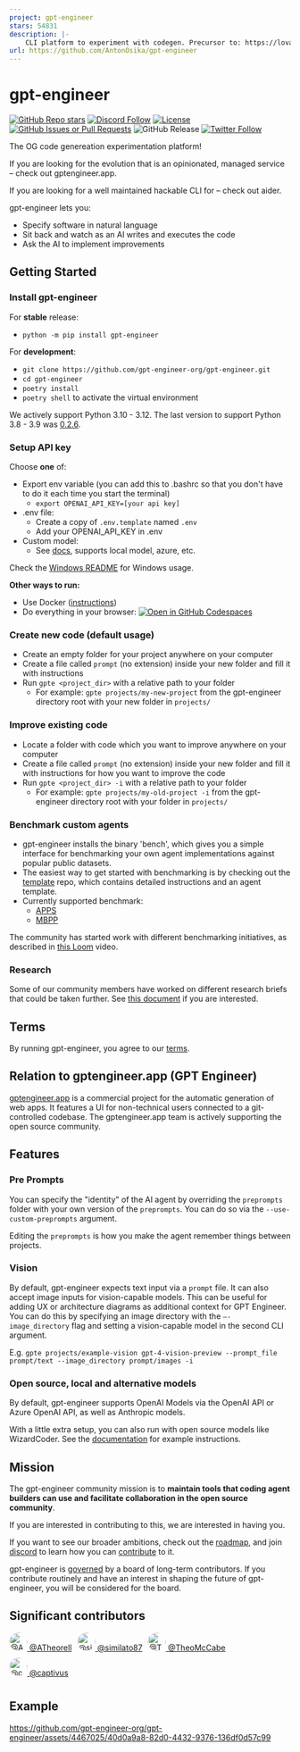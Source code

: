 ```yaml
---
project: gpt-engineer
stars: 54831
description: |-
    CLI platform to experiment with codegen. Precursor to: https://lovable.dev
url: https://github.com/AntonOsika/gpt-engineer
---
```


# gpt-engineer

[![GitHub Repo stars](https://img.shields.io/github/stars/gpt-engineer-org/gpt-engineer?style=social)](https://github.com/gpt-engineer-org/gpt-engineer)
[![Discord Follow](https://dcbadge.vercel.app/api/server/8tcDQ89Ej2?style=flat)](https://discord.gg/8tcDQ89Ej2)
[![License](https://img.shields.io/github/license/gpt-engineer-org/gpt-engineer)](https://github.com/gpt-engineer-org/gpt-engineer/blob/main/LICENSE)
[![GitHub Issues or Pull Requests](https://img.shields.io/github/issues/gpt-engineer-org/gpt-engineer)](https://github.com/gpt-engineer-org/gpt-engineer/issues)
![GitHub Release](https://img.shields.io/github/v/release/gpt-engineer-org/gpt-engineer)
[![Twitter Follow](https://img.shields.io/twitter/follow/antonosika?style=social)](https://twitter.com/antonosika)

The OG code genereation experimentation platform!

If you are looking for the evolution that is an opinionated, managed service – check out gptengineer.app.

If you are looking for a well maintained hackable CLI for – check out aider.


gpt-engineer lets you:
- Specify software in natural language
- Sit back and watch as an AI writes and executes the code
- Ask the AI to implement improvements

## Getting Started

### Install gpt-engineer

For **stable** release:

- `python -m pip install gpt-engineer`

For **development**:
- `git clone https://github.com/gpt-engineer-org/gpt-engineer.git`
- `cd gpt-engineer`
- `poetry install`
- `poetry shell` to activate the virtual environment

We actively support Python 3.10 - 3.12. The last version to support Python 3.8 - 3.9 was [0.2.6](https://pypi.org/project/gpt-engineer/0.2.6/).

### Setup API key

Choose **one** of:
- Export env variable (you can add this to .bashrc so that you don't have to do it each time you start the terminal)
    - `export OPENAI_API_KEY=[your api key]`
- .env file:
    - Create a copy of `.env.template` named `.env`
    - Add your OPENAI_API_KEY in .env
- Custom model:
    - See [docs](https://gpt-engineer.readthedocs.io/en/latest/open_models.html), supports local model, azure, etc.

Check the [Windows README](./WINDOWS_README.md) for Windows usage.

**Other ways to run:**
- Use Docker ([instructions](docker/README.md))
- Do everything in your browser:
[![Open in GitHub Codespaces](https://github.com/codespaces/badge.svg)](https://github.com/gpt-engineer-org/gpt-engineer/codespaces)

### Create new code (default usage)
- Create an empty folder for your project anywhere on your computer
- Create a file called `prompt` (no extension) inside your new folder and fill it with instructions
- Run `gpte <project_dir>` with a relative path to your folder
  - For example: `gpte projects/my-new-project` from the gpt-engineer directory root with your new folder in `projects/`

### Improve existing code
- Locate a folder with code which you want to improve anywhere on your computer
- Create a file called `prompt` (no extension) inside your new folder and fill it with instructions for how you want to improve the code
- Run `gpte <project_dir> -i` with a relative path to your folder
  - For example: `gpte projects/my-old-project -i` from the gpt-engineer directory root with your folder in `projects/`

### Benchmark custom agents
- gpt-engineer installs the binary 'bench', which gives you a simple interface for benchmarking your own agent implementations against popular public datasets.
- The easiest way to get started with benchmarking is by checking out the [template](https://github.com/gpt-engineer-org/gpte-bench-template) repo, which contains detailed instructions and an agent template.
- Currently supported benchmark:
  - [APPS](https://github.com/hendrycks/apps)
  - [MBPP](https://github.com/google-research/google-research/tree/master/mbpp)

The community has started work with different benchmarking initiatives, as described in [this Loom](https://www.loom.com/share/206805143fbb4302b5455a5329eaab17?sid=f689608f-8e49-44f7-b55f-4c81e9dc93e6) video.

### Research
Some of our community members have worked on different research briefs that could be taken further. See [this document](https://docs.google.com/document/d/1qmOj2DvdPc6syIAm8iISZFpfik26BYw7ZziD5c-9G0E/edit?usp=sharing) if you are interested.

## Terms
By running gpt-engineer, you agree to our [terms](https://github.com/gpt-engineer-org/gpt-engineer/blob/main/TERMS_OF_USE.md).


## Relation to gptengineer.app (GPT Engineer)
[gptengineer.app](https://gptengineer.app/) is a commercial project for the automatic generation of web apps.
It features a UI for non-technical users connected to a git-controlled codebase.
The gptengineer.app team is actively supporting the open source community.


## Features

### Pre Prompts
You can specify the "identity" of the AI agent by overriding the `preprompts` folder with your own version of the `preprompts`. You can do so via the `--use-custom-preprompts` argument.

Editing the `preprompts` is how you make the agent remember things between projects.

### Vision

By default, gpt-engineer expects text input via a `prompt` file. It can also accept image inputs for vision-capable models. This can be useful for adding UX or architecture diagrams as additional context for GPT Engineer. You can do this by specifying an image directory with the `—-image_directory` flag and setting a vision-capable model in the second CLI argument.

E.g. `gpte projects/example-vision gpt-4-vision-preview --prompt_file prompt/text --image_directory prompt/images -i`

### Open source, local and alternative models

By default, gpt-engineer supports OpenAI Models via the OpenAI API or Azure OpenAI API, as well as Anthropic models.

With a little extra setup, you can also run with open source models like WizardCoder. See the [documentation](https://gpt-engineer.readthedocs.io/en/latest/open_models.html) for example instructions.

## Mission

The gpt-engineer community mission is to **maintain tools that coding agent builders can use and facilitate collaboration in the open source community**.

If you are interested in contributing to this, we are interested in having you.

If you want to see our broader ambitions, check out the [roadmap](https://github.com/gpt-engineer-org/gpt-engineer/blob/main/ROADMAP.md), and join
[discord](https://discord.gg/8tcDQ89Ej2)
to learn how you can [contribute](.github/CONTRIBUTING.md) to it.

gpt-engineer is [governed](https://github.com/gpt-engineer-org/gpt-engineer/blob/main/GOVERNANCE.md) by a board of long-term contributors. If you contribute routinely and have an interest in shaping the future of gpt-engineer, you will be considered for the board.

## Significant contributors
<ul style="list-style-type: none; padding: 0; display: flex; flex-wrap: wrap;"> <li style="margin-right: 10px; margin-bottom: 10px;"> <a href="https://github.com/ATheorell"> <img src="https://avatars.githubusercontent.com/u/143704446?s=64&v=4" alt="@ATheorell" width="32" height="32" style="border-radius: 50%;"> @ATheorell </a> </li> <li style="margin-right: 10px; margin-bottom: 10px;"> <a href="https://github.com/similato87"> <img src="https://avatars.githubusercontent.com/u/71301573?s=64&v=4" alt="@similato87" width="32" height="32" style="border-radius: 50%;"> @similato87 </a> </li> <li style="margin-right: 10px; margin-bottom: 10px;"> <a href="https://github.com/TheoMcCabe"> <img src="https://avatars.githubusercontent.com/u/9841960?s=64&v=4" alt="@TheoMcCabe" width="32" height="32" style="border-radius: 50%;"> @TheoMcCabe </a> </li> <li style="margin-right: 10px; margin-bottom: 10px;"> <a href="https://github.com/captivus"> <img src="https://avatars.githubusercontent.com/u/366332?s=64&v=4" alt="@captivus" width="32" height="32" style="border-radius: 50%;"> @captivus </a> </li> </ul>


## Example



https://github.com/gpt-engineer-org/gpt-engineer/assets/4467025/40d0a9a8-82d0-4432-9376-136df0d57c99

